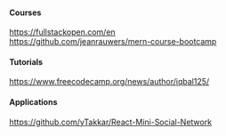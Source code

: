 #### Courses
https://fullstackopen.com/en  
https://github.com/jeanrauwers/mern-course-bootcamp  

#### Tutorials
https://www.freecodecamp.org/news/author/iqbal125/  

#### Applications
https://github.com/yTakkar/React-Mini-Social-Network  
